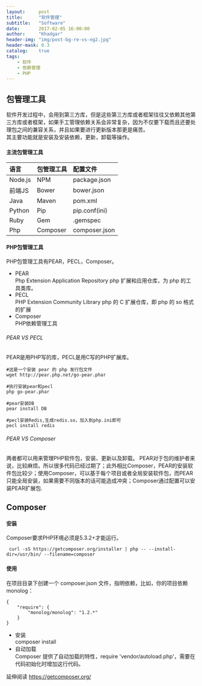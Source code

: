 ```yaml
---
layout:     post
title:      "软件管理"
subtitle:   "Software"
date:       2017-02-05 16:00:00
author:     "Khadgar"
header-img: "img/post-bg-re-vs-ng2.jpg"
header-mask: 0.3
catalog:    true
tags:
    - 软件
    - 依赖管理
    - PHP
---
```


## 包管理工具
软件开发过程中，会用到第三方库，但是这些第三方库或者框架往往又依赖其他第三方库或者框架，如果手工管理依赖关系会非常复杂，因为不仅要下载而且还要处理包之间的兼容关系，并且如果要进行更新版本那更是痛苦。  
其主要功能就是安装及安装依赖，更新，卸载等操作。

#### 主流包管理工具

|语言|包管理工具|配置文件|
|:------------ |:---|:---------------|
|Node.js| NPM | package.json   |
|前端JS | Bower |  bower.json  |
|Java | Maven |  pom.xml  |
|Python | Pip |  pip.conf(ini)  |
|Ruby | Gem |  .gemspec  |
|Php | Composer |  composer.json  |


#### PHP包管理工具
PHP包管理工具有PEAR，PECL，Composer。
* PEAR  
  Php Extension Application Repository php 扩展和应用仓库，为 php 的工具类库。
* PECL  
  PHP Extension Community Library php 的 C 扩展仓库，即 php 的 so 格式的扩展
* Composer  
  PHP依赖管理工具
###### PEAR VS PECL
PEAR是用PHP写的库，PECL是用C写的PHP扩展库。  

```
#这是一个安装 pear 的 php 发行包文件
wget http://pear.php.net/go-pear.phar

#执行安装pear和pecl
php go-pear.phar

#pear安装DB
pear install DB

#pecl安装Redis,生成redis.so，加入到php.ini即可
pecl install redis

```  

###### PEAR VS Composer
两者都可以用来管理PHP软件包，安装、更新以及卸载。
PEAR对于包的维护者来说，比较麻烦。所以很多代码已经过期了；此外相比Composer，PEAR的安装软件包比较少；使用Composer，可以基于每个项目或者全局安装软件包，而PEAR只能全局安装，如果需要不同版本的话可能造成冲突；Composer通过配置可以安装PEAR扩展包.

## Composer
#### 安装
Composer要求PHP环境必须是5.3.2+才能运行。
```
 curl -sS https://getcomposer.org/installer | php -- --install-dir=/usr/bin/ --filename=composer
```
#### 使用
在项目目录下创建一个 composer.json 文件，指明依赖，比如，你的项目依赖 monolog：  

```
{
    "require": {
        "monolog/monolog": "1.2.*"
    }
}
```  

* 安装  
composer install
* 自动加载  
Composer 提供了自动加载的特性，require 'vendor/autoload.php'，需要在代码初始化时增加这行代码。

延伸阅读 https://getcomposer.org/

